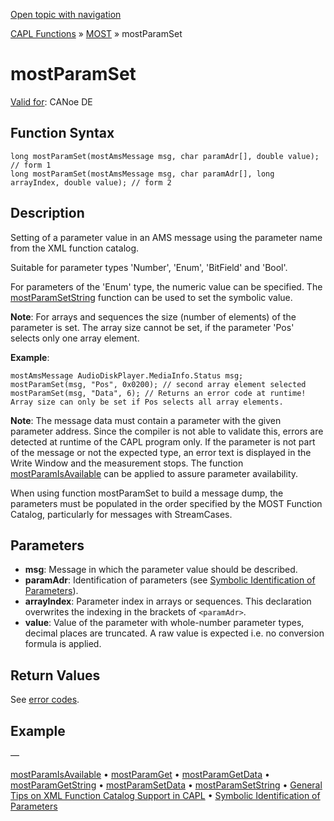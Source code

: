 [Open topic with navigation](../../../../../CANoeDEFamily.htm#Topics/CAPLFunctions/MOST/Functions/CAPLfunctionMOSTParamSet.md)

[CAPL Functions](../../CAPLfunctions.md) » [MOST](../CAPLfunctionsMOSTOverview.md) » mostParamSet

# mostParamSet

[Valid for](../../../Shared/FeatureAvailability.md): CANoe DE

## Function Syntax

```plaintext
long mostParamSet(mostAmsMessage msg, char paramAdr[], double value); // form 1
long mostParamSet(mostAmsMessage msg, char paramAdr[], long arrayIndex, double value); // form 2
```

## Description

Setting of a parameter value in an AMS message using the parameter name from the XML function catalog.

Suitable for parameter types 'Number', 'Enum', 'BitField' and 'Bool'.

For parameters of the 'Enum' type, the numeric value can be specified. The [mostParamSetString](CAPLfunctionMOSTParamSetString.md) function can be used to set the symbolic value.

**Note**: For arrays and sequences the size (number of elements) of the parameter is set. The array size cannot be set, if the parameter 'Pos' selects only one array element.

**Example**:

```plaintext
mostAmsMessage AudioDiskPlayer.MediaInfo.Status msg;
mostParamSet(msg, "Pos", 0x0200); // second array element selected
mostParamSet(msg, "Data", 6); // Returns an error code at runtime! Array size can only be set if Pos selects all array elements.
```

**Note**: The message data must contain a parameter with the given parameter address. Since the compiler is not able to validate this, errors are detected at runtime of the CAPL program only. If the parameter is not part of the message or not the expected type, an error text is displayed in the Write Window and the measurement stops. The function [mostParamIsAvailable](CAPLfunctionMOSTParamIsAvailable.md) can be applied to assure parameter availability.

When using function mostParamSet to build a message dump, the parameters must be populated in the order specified by the MOST Function Catalog, particularly for messages with StreamCases.

## Parameters

- **msg**: Message in which the parameter value should be described.
- **paramAdr**: Identification of parameters (see [Symbolic Identification of Parameters](../CAPLfunctionsMOSTSymIDParam.md)).
- **arrayIndex**: Parameter index in arrays or sequences. This declaration overwrites the indexing in the brackets of `<paramAdr>`.
- **value**: Value of the parameter with whole-number parameter types, decimal places are truncated. A raw value is expected i.e. no conversion formula is applied.

## Return Values

See [error codes](../CAPLfunctionsMOSTErrorCodes.md).

## Example

—

[mostParamIsAvailable](CAPLfunctionMOSTParamIsAvailable.md) • [mostParamGet](CAPLfunctionMOSTParamGet.md) • [mostParamGetData](CAPLfunctionMOSTParamGetData.md) • [mostParamGetString](CAPLfunctionMOSTParamGetString.md) • [mostParamSetData](CAPLfunctionMOSTParamSetData.md) • [mostParamSetString](CAPLfunctionMOSTParamSetString.md) • [General Tips on XML Function Catalog Support in CAPL](../CAPLfunctionsMOSTXMLSupport.md) • [Symbolic Identification of Parameters](../CAPLfunctionsMOSTSymIDParam.md)
